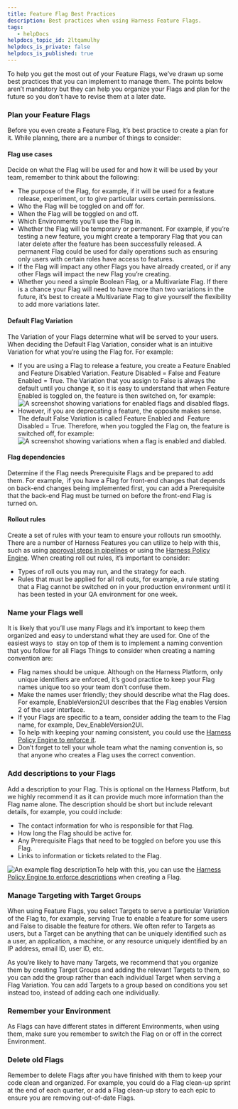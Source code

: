 ```yaml
---
title: Feature Flag Best Practices
description: Best practices when using Harness Feature Flags.
tags: 
   - helpDocs
helpdocs_topic_id: 2ltqamulhy
helpdocs_is_private: false
helpdocs_is_published: true
---
```


To help you get the most out of your Feature Flags, we’ve drawn up some best practices that you can implement to manage them. The points below aren’t mandatory but they can help you organize your Flags and plan for the future so you don’t have to revise them at a later date.

### Plan your Feature Flags

Before you even create a Feature Flag, it’s best practice to create a plan for it. While planning, there are a number of things to consider: 

#### Flag use cases

Decide on what the Flag will be used for and how it will be used by your team, remember to think about the following:

* The purpose of the Flag, for example, if it will be used for a feature release, experiment, or to give particular users certain permissions.
* Who the Flag will be toggled on and off for.
* When the Flag will be toggled on and off.
* Which Environments you’ll use the Flag in.
* Whether the Flag will be temporary or permanent. For example, if you’re testing a new feature, you might create a temporary Flag that you can later delete after the feature has been successfully released. A permanent Flag could be used for daily operations such as ensuring only users with certain roles have access to features.
* If the Flag will impact any other Flags you have already created, or if any other Flags will impact the new Flag you’re creating.
* Whether you need a simple Boolean Flag, or a Multivariate Flag. If there is a chance your Flag will need to have more than two variations in the future, it’s best to create a Multivariate Flag to give yourself the flexibility to add more variations later.

#### Default Flag Variation

The Variation of your Flags determine what will be served to your users. When deciding the Default Flag Variation, consider what is an intuitive Variation for what you’re using the Flag for. For example:

* If you are using a Flag to release a feature, you create a Feature Enabled and Feature Disabled Variation. Feature Disabled = False and Feature Enabled = True. The Variation that you assign to False is always the default until you change it, so it is easy to understand that when Feature Enabled is toggled on, the feature is then switched on, for example:![A screenshot showing variations for enabled flags and disabled flags.](https://files.helpdocs.io/kw8ldg1itf/articles/2ltqamulhy/1661338631416/bgzj-jm-hvz-un-tqr-9-jud-68-xau-y-3-m-69-i-nma-y-6-rx-xtp-nn-6-sbq-9-wcby-ixj-ykcts-8-hlj-pmmxmi-5-ig-jw-9-k-49-x-5-y-hv-fd-4-h-9-washv-9-ytwkl-0-x-16-iee-lg-ncj-4-yqn-nb-4-x-8-vk-torzh-znh-xnkto-kg-pn-wxd-z-qa-mty)
* However, if you are deprecating a feature, the opposite makes sense. The default False Variation is called Feature Enabled and  Feature Disabled = True. Therefore, when you toggled the Flag on, the feature is switched off, for example:![A screenshot showing variations when a flag is enabled and diabled.](https://files.helpdocs.io/kw8ldg1itf/articles/2ltqamulhy/1661338706773/m-6-z-ossd-1-cznhz-8-tt-3-xadr-ih-csygxtg-ym-qqr-uyorbde-fiias-z-ymr-aaevt-9-e-awc-ixpa-w-3-iwzfv-b-2-ru-pe-1-ga-97-qz-8-t-4-x-7-h-9-v-5-z-oxg-5-mbm-ga-kt-8-gmiv-af-3-wxeu-wgx-ilh-l-3-u-ru-6-a-bej-yp-hv-it-bjperc)

#### Flag dependencies

Determine if the Flag needs Prerequisite Flags and be prepared to add them. For example,  if you have a Flag for front-end changes that depends on back-end changes being implemented first, you can add a Prerequisite that the back-end Flag must be turned on before the front-end Flag is turned on. 

#### Rollout rules

Create a set of rules with your team to ensure your rollouts run smoothly. There are a number of Harness Features you can utilize to help with this, such as using [approval steps in pipelines](../ff-build-pipeline/build-feature-flag-pipeline.md) or using the [Harness Policy Engine](../ff-using-policy-engine/harness-policy-engine.md). When creating roll out rules, it’s important to consider:

* Types of roll outs you may run, and the strategy for each.
* Rules that must be applied for all roll outs, for example, a rule stating that a Flag cannot be switched on in your production environment until it has been tested in your QA environment for one week.

### Name your Flags well

It is likely that you’ll use many Flags and it’s important to keep them organized and easy to understand what they are used for. One of the easiest ways to  stay on top of them is to implement a naming convention that you follow for all Flags Things to consider when creating a naming convention are: 

* Flag names should be unique. Although on the Harness Platform, only unique identifiers are enforced, it’s good practice to keep your Flag names unique too so your team don’t confuse them.
* Make the names user friendly; they should describe what the Flag does. For example, EnableVersion2UI describes that the Flag enables Version 2 of the user interface.
* If your Flags are specific to a team, consider adding the team to the Flag name, for example, Dev\_EnableVersion2UI.
* To help with keeping your naming consistent, you could use the [Harness Policy Engine to enforce it](https://docs.harness.io/article/vb6ilyz194-using-harness-policy-engine-for-feature-flags).
* Don’t forget to tell your whole team what the naming convention is, so that anyone who creates a Flag uses the correct convention.

### Add descriptions to your Flags

Add a description to your Flag. This is optional on the Harness Platform, but we highly recommend it as it can provide much more information than the Flag name alone. The description should be short but include relevant details, for example, you could include:

* The contact information for who is responsible for that Flag.
* How long the Flag should be active for.
* Any Prerequisite Flags that need to be toggled on before you use this Flag.
* Links to information or tickets related to the Flag.

![An example flag description](https://files.helpdocs.io/kw8ldg1itf/articles/2ltqamulhy/1661338714659/dw-r-05-pdigi-tgo-wz-trp-xxe-whan-cos-0-vhqyiqo-tpcb-ps-cb-55-aobquz-9-zta-42-g-4-n-qe-3-u-a-54-syvb-myin-aew-8-x-8-qoal-ui-c-xsyojg-irovh-2-tsnpg-vl-22-fr-iho-db-vtifc-4-c-wxg-k-qxv-qkzz-spjda-sxyl-i)To help with this, you can use the [Harness Policy Engine to enforce descriptions](https://docs.harness.io/article/vb6ilyz194-using-harness-policy-engine-for-feature-flags) when creating a Flag.

### Manage Targeting with Target Groups

When using Feature Flags, you select Targets to serve a particular Variation of the Flag to, for example, serving True to enable a feature for some users and False to disable the feature for others. We often refer to Targets as users, but a Target can be anything that can be uniquely identified such as a user, an application, a machine, or any resource uniquely identified by an IP address, email ID, user ID, etc.

As you’re likely to have many Targets, we recommend that you organize them by creating Target Groups and adding the relevant Targets to them, so you can add the group rather than each individual Target when serving a Flag Variation. You can add Targets to a group based on conditions you set instead too, instead of adding each one individually. 

### Remember your Environment

As Flags can have different states in different Environments, when using them, make sure you remember to switch the Flag on or off in the correct Environment. 

### Delete old Flags

Remember to delete Flags after you have finished with them to keep your code clean and organized. For example, you could do a Flag clean-up sprint at the end of each quarter, or add a Flag clean-up story to each epic to ensure you are removing out-of-date Flags. 

